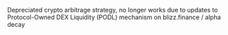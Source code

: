 Depreciated crypto arbitrage strategy, no longer works due to updates to Protocol-Owned DEX Liquidity (PODL) mechanism on blizz.finance / alpha decay
